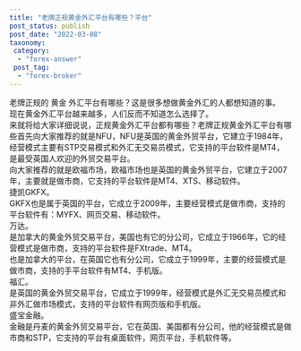 ```yaml
---
title: "老牌正规黄金外汇平台有哪些？平台"
post_status: publish
post_date: "2022-03-08"
taxonomy:
 category: 
  - "forex-answer"
 post_tag: 
  - "forex-broker"
---
```


老牌正规的 黄金 外汇平台有哪些？这是很多想做黄金外汇的人都想知道的事。  
现在黄金外汇平台越来越多，人们反而不知道怎么选择了。  
来就将给大家详细说说，正规黄金外汇平台都有哪些？老牌正规黄金外汇平台有哪些首先向大家推荐的就是NFU，NFU是英国的黄金外贸平台，它建立于1984年，经营模式主要有STP交易模式和外汇无交易员模式，它支持的平台软件是MT4，是最受英国人欢迎的外贸交易平台。  
向大家推荐的就是欧福市场，欧福市场也是英国的黄金外贸平台，它建立于2007年，主要就是做市商，它支持的平台软件是MT4、XTS、移动软件。  
捷凯GKFX。  
GKFX也是属于英国的平台，它成立于2009年，主要经营模式是做市商，支持的平台软件有：MYFX、网页交易、移动软件。  
万达。  
是加拿大的黄金外贸交易平台，美国也有它的分公司，它成立于1966年，它的经营模式是做市商，支持的平台软件是FXtrade、MT4。  
也是加拿大的平台，在英国它也有分公司，它成立于1999年，主要的经营模式是做市商，支持的手平台软件有MT4、手机版。  
福汇。  
是英国的黄金外贸交易平台，它成立于1999年，经营模式是外汇无交易员模式和非外汇做市场模式，支持的平台软件有网页版和手机版。  
盛宝金融。  
金融是丹麦的黄金外贸交易平台，它在英国、美国都有分公司，他的经营模式是做市商和STP，它支持的平台有桌面软件，网页平台，手机软件等。
